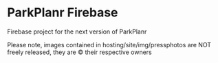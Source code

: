 # ParkPlanr Firebase
Firebase project for the next version of ParkPlanr

Please note, images contained in hosting/site/img/pressphotos are NOT freely released, they are © their respective owners

